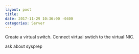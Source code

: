 ```yaml
--- 
layout: post 
title: 
date: 2017-11-29 10:36:00 -0400 
categories: Server 
---
```


Create a virtual switch. 
Connect virtual swtich to the virtual NIC. 

ask about sysprep 

